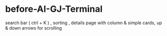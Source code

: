 # before-AI-GJ-Terminal
search bar ( ctrl + K ) , sorting , details page with column &amp; simple cards, up &amp; down arrows for scrolling 
